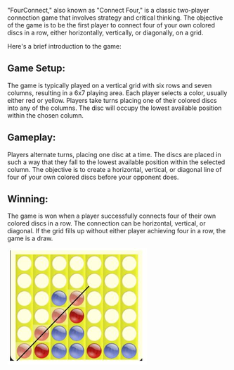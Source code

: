 "FourConnect," also known as "Connect Four," is a classic two-player connection game that involves strategy and critical thinking. The objective of the game is to be the first player to connect four of your own colored discs in a row, either horizontally, vertically, or diagonally, on a grid.

Here's a brief introduction to the game:

## Game Setup:

  The game is typically played on a vertical grid with six rows and seven columns, resulting in a 6x7 playing area.
  Each player selects a color, usually either red or yellow.
  Players take turns placing one of their colored discs into any of the columns. The disc will occupy the lowest available position within the chosen column.

## Gameplay:

  Players alternate turns, placing one disc at a time.
  The discs are placed in such a way that they fall to the lowest available position within the selected column.
  The objective is to create a horizontal, vertical, or diagonal line of four of your own colored discs before your opponent does.

## Winning:

  The game is won when a player successfully connects four of their own colored discs in a row.
  The connection can be horizontal, vertical, or diagonal.
  If the grid fills up without either player achieving four in a row, the game is a draw.

<img src="https://github.com/armanakbari/FourConnectAI/blob/main/setup.JPG">
